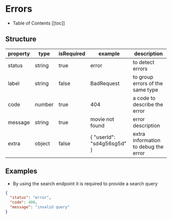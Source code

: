 # Errors

- Table of Contents
  [[toc]]

## Structure

| property | type   | isRequired | example                    | description                          |
| -------- | ------ | ---------- | -------------------------- | ------------------------------------ |
| status   | string | true       | error                      | to detect errors                     |
| label    | string | false      | BadRequest                 | to group errors of the same type     |
| code     | number | true       | 404                        | a code to describe the error         |
| message  | string | true       | movie not found            | error description                    |
| extra    | object | false      | { "userId": "sd4g56sg5d" } | extra information to debug the error |

## Examples

- By using the search endpoint it is required to provide a search query

<try endpoint="/search"/>

```json
{
  "status": "error",
  "code": 400,
  "message": "invalid query"
}
```
